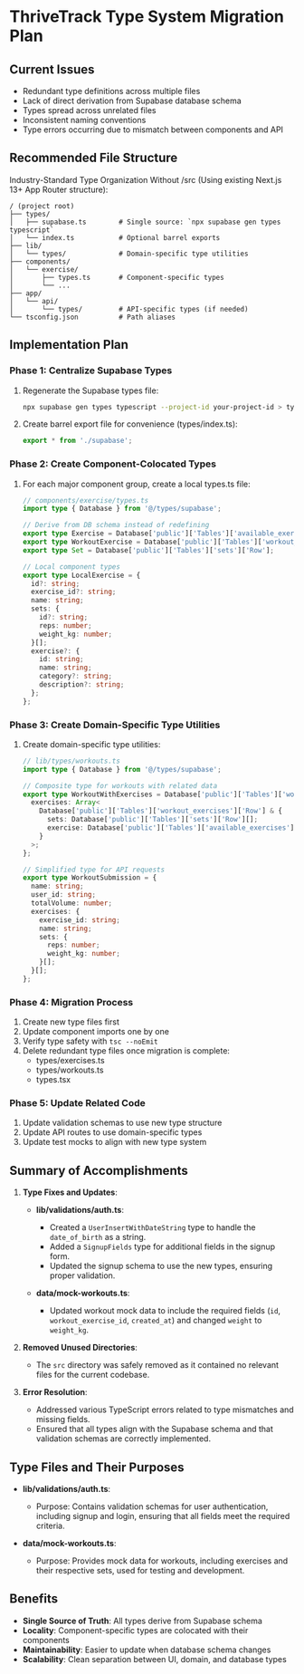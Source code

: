 # ThriveTrack Type System Migration Plan

## Current Issues

- Redundant type definitions across multiple files
- Lack of direct derivation from Supabase database schema
- Types spread across unrelated files
- Inconsistent naming conventions
- Type errors occurring due to mismatch between components and API

## Recommended File Structure

Industry-Standard Type Organization Without /src (Using existing Next.js 13+ App Router structure):

```
/ (project root)
├── types/
│   ├── supabase.ts        # Single source: `npx supabase gen types typescript`
│   └── index.ts           # Optional barrel exports
├── lib/
│   └── types/             # Domain-specific type utilities
├── components/
│   └── exercise/
│       ├── types.ts       # Component-specific types
│       └── ...
├── app/
│   └── api/
│       └── types/         # API-specific types (if needed)
└── tsconfig.json          # Path aliases
```

## Implementation Plan

### Phase 1: Centralize Supabase Types

1. Regenerate the Supabase types file:
   ```bash
   npx supabase gen types typescript --project-id your-project-id > types/supabase.ts
   ```

2. Create barrel export file for convenience (types/index.ts):
   ```typescript
   export * from './supabase';
   ```

### Phase 2: Create Component-Colocated Types

1. For each major component group, create a local types.ts file:

   ```typescript
   // components/exercise/types.ts
   import type { Database } from '@/types/supabase';

   // Derive from DB schema instead of redefining
   export type Exercise = Database['public']['Tables']['available_exercises']['Row'];
   export type WorkoutExercise = Database['public']['Tables']['workout_exercises']['Row'];
   export type Set = Database['public']['Tables']['sets']['Row'];

   // Local component types
   export type LocalExercise = {
     id?: string;
     exercise_id?: string;
     name: string;
     sets: {
       id?: string;
       reps: number;
       weight_kg: number;
     }[];
     exercise?: {
       id: string;
       name: string;
       category?: string;
       description?: string;
     };
   };
   ```

### Phase 3: Create Domain-Specific Type Utilities

1. Create domain-specific type utilities:

   ```typescript
   // lib/types/workouts.ts
   import type { Database } from '@/types/supabase';

   // Composite type for workouts with related data
   export type WorkoutWithExercises = Database['public']['Tables']['workouts']['Row'] & {
     exercises: Array<
       Database['public']['Tables']['workout_exercises']['Row'] & {
         sets: Database['public']['Tables']['sets']['Row'][];
         exercise: Database['public']['Tables']['available_exercises']['Row'];
       }
     >;
   };

   // Simplified type for API requests
   export type WorkoutSubmission = {
     name: string;
     user_id: string;
     totalVolume: number;
     exercises: {
       exercise_id: string;
       name: string;
       sets: {
         reps: number;
         weight_kg: number;
       }[];
     }[];
   };
   ```

### Phase 4: Migration Process

1. Create new type files first
2. Update component imports one by one
3. Verify type safety with `tsc --noEmit`
4. Delete redundant type files once migration is complete:
   - types/exercises.ts
   - types/workouts.ts
   - types.tsx

### Phase 5: Update Related Code

1. Update validation schemas to use new type structure
2. Update API routes to use domain-specific types
3. Update test mocks to align with new type system

## Summary of Accomplishments
1. **Type Fixes and Updates**:
   - **lib/validations/auth.ts**: 
     - Created a `UserInsertWithDateString` type to handle the `date_of_birth` as a string.
     - Added a `SignupFields` type for additional fields in the signup form.
     - Updated the signup schema to use the new types, ensuring proper validation.

   - **data/mock-workouts.ts**:
     - Updated workout mock data to include the required fields (`id`, `workout_exercise_id`, `created_at`) and changed `weight` to `weight_kg`.

2. **Removed Unused Directories**:
   - The `src` directory was safely removed as it contained no relevant files for the current codebase.

3. **Error Resolution**:
   - Addressed various TypeScript errors related to type mismatches and missing fields.
   - Ensured that all types align with the Supabase schema and that validation schemas are correctly implemented.

## Type Files and Their Purposes
- **lib/validations/auth.ts**:
  - Purpose: Contains validation schemas for user authentication, including signup and login, ensuring that all fields meet the required criteria.

- **data/mock-workouts.ts**:
  - Purpose: Provides mock data for workouts, including exercises and their respective sets, used for testing and development.

## Benefits

- **Single Source of Truth**: All types derive from Supabase schema
- **Locality**: Component-specific types are colocated with their components
- **Maintainability**: Easier to update when database schema changes
- **Scalability**: Clean separation between UI, domain, and database types
